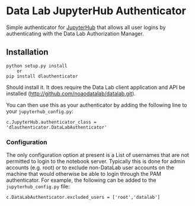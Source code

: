# Data Lab JupyterHub Authenticator #

Simple authenticator for [JupyterHub](http://github.com/jupyter/jupyterhub/)
that allows all user logins by authenticating with the Data Lab Authorization
Manager.

## Installation ##

```
python setup.py install
    or
pip install dlauthenticator
```

Should install it. It does require the Data Lab client application and API
be installed (http://github.com/noaodatalab/datalab.git).

You can then use this as your authenticator by adding the following line to
your `jupyterhub_config.py`:

```
c.JupyterHub.authenticator_class = 'dlauthenticator.DataLabAuthenticator'
```

### Configuration ###

The only configuration option at present is a List of usernames that are not
permitted to login to the notebook server.  Typically this is done for admin
accounts (e.g. root) or to exclude non-DataLab user accounts on the machine
that would otherwise be able to login through the PAM authenticator.  For
example, the following can be added to the `jupyterhub_config.py` file:

```
c.DataLabAuthenticator.excluded_users = ['root','datalab']
```
